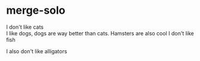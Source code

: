 # merge-solo

I don't like cats  
I like dogs, dogs are way better than cats. 
Hamsters are also cool 
I don't like fish 

I also don't like alligators

